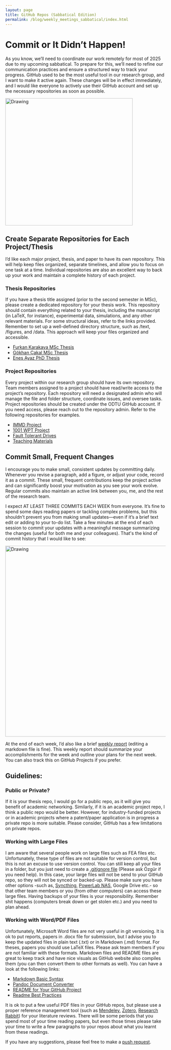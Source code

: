 ```yaml
---
layout: page
title: GitHub Repos (Sabbatical Edition)
permalink: /blog/weekly_meetings_sabbatical/index.html
---
```



# Commit or It Didn’t Happen!

As you know, we’ll need to coordinate our work remotely for most of 2025 due to my upcoming sabbatical. To prepare for this, we’ll need to refine our communication practices and ensure a structured way to track your progress. GitHub used to be the most useful tool in our research group, and I want to make it active again. These changes will be in effect immediately, and I would like everyone to actively use their GitHub account and set up the necessary repositories as soon as possible.


<img src="../images/git_fire.png" alt="Drawing" style="width: 400px;"/>


## Create Separate Repositories for Each Project/Thesis

I’d like each major project, thesis, and paper to have its own repository. This will help keep files organized, separate timelines, and allow you to focus on one task at a time. Individual repositories are also an excellent way to back up your work and maintain a complete history of each project.

### Thesis Repositories

If you have a thesis title assigned (prior to the second semester in MSc), please create a dedicated repository for your thesis work. This repository should contain everything related to your thesis, including the manuscript (in LaTeX, for instance), experimental data, simulations, and any other relevant materials. For some structural ideas, refer to the links provided.
Remember to set up a well-defined directory structure, such as /text, /figures, and /data. This approach will keep your files organized and accessible.

- [Furkan Karakaya MSc Thesis](https://github.com/furkankarakaya/GaN-Studies)
- [Gökhan Çakal MSc Thesis](https://github.com/gkhnckl/Axial-Flux-Permanent-Magnet-Machine-with-Novel-Flat-Winding-Made-of-Conductor-Sheet)
- [Enes Ayaz PhD Thesis](https://github.com/EnesAyaz/KTH)


### Project Repositories

Every project within our research group should have its own repository. Team members assigned to a project should have read/write access to the project’s repository. Each repository will need a designated admin who will manage the file and folder structure, coordinate issues, and oversee tasks. Project repositories should be created under the ODTU GitHub account. If you need access, please reach out to the repository admin. Refer to the following repositories for examples.

- [IMMD Project](https://github.com/odtu/IMMD/)
- [1001 WPT Project](https://github.com/hakanpolat/1kW-SiC-Series-Series-Compansated-Contactless-Slip-Ring-Design)
- [Fault Tolerant Drives](https://github.com/hakansrc/fault_tolerant_drives/)
- [Teaching Materials](https://github.com/mesutto/Teaching-Materials)


## Commit Small, Frequent Changes

I encourage you to make small, consistent updates by committing daily. Whenever you revise a paragraph, add a figure, or adjust your code, record it as a commit. These small, frequent contributions keep the project active and can significantly boost your motivation as you see your work evolve. Regular commits also maintain an active link between you, me, and the rest of the research team.

I expect AT LEAST THREE COMMITS EACH WEEK from everyone. It’s fine to spend some days reading papers or tackling complex problems, but this shouldn’t prevent you from making small updates—even if it’s a brief text edit or adding to your to-do list. Take a few minutes at the end of each session to commit your updates with a meaningful message summarizing the changes (useful for both me and your colleagues). That's the kind of commit history that I would like to see:

<img src="../images/commits.png" alt="Drawing" style="width: 600px;"/>

At the end of each week, I’d also like a brief [weekly report](https://github.com/odtu/IMMD/blob/master/weekly%20plan.md) (editing a markdown file is fine). This weekly report should summarize your accomplishments for the week and outline your plans for the next week. You can also track this on GitHub Projects if you prefer. 


## Guidelines:

### Public or Private?

If it is your thesis repo, I would go for a public repo, as it will give you benefit of academic networking. Similarly, if it is an academic project repo, I think a public repo would be better. However, for industry-funded projects or in academic projects where a patent/paper application is in progress a private repo is more suitable. Please consider, GitHub has a few limitations on private repos.

### Working with Large Files

I am aware that several people work on large files such as FEA files etc. Unfortunately, these type of files are not suitable for version control, but this is not an excuse to use version control.  You can still keep all your files in a folder, but you just need to create a [.gitignore file](https://www.pluralsight.com/resources/blog/guides/how-to-use-gitignore-file) (Please ask Özgür if you need help). In this case, your large files will not be send to your GitHub repo, so they will not be synced or backed-up. Please make sure you have other options -such as, [Syncthing](https://syncthing.net/), [PowerLab NAS](http://144.122.166.92:8080/cgi-bin/), Google Drive etc.- so that other team members or you (from other computers) can access these large files. Having backups of your files is your responsibility.  Remember shit happens (computers break down or  get stolen etc.) and you need to plan ahead.


### Working with Word/PDF Files

Unfortunately, Microsoft Word files are not very useful in git versioning. It is ok to put reports, papers in .docx file for submission, but I advise you to keep the updated files in plain text (.txt) or in Markdown (.md) format. For theses, papers you should use LaTeX files. Please ask team members if you are not familiar with these formats. Markdown files and README files are great to keep track and have nice visuals as GitHub website also compiles them (you can then convert them to other formats as well). You can have a look at the following links:

- [Markdown Basic Syntax](https://www.markdownguide.org/basic-syntax/)
- [Pandoc Document Converter](https://pandoc.org/)
- [README for Your GitHub Project](https://medium.com/@sumudithalanz/the-art-of-crafting-an-effective-readme-for-your-github-project-cf425a8b1580)
- [Readme Best Practices](https://tilburgsciencehub.com/topics/collaborate-share/share-your-work/content-creation/readme-best-practices/)


It is ok to put a few useful PDF files in your GitHub repos, but please use a proper reference management tool (such as [Mendeley](https://www.mendeley.com), [Zotero](https://www.zotero.org/), [Research Rabbit](https://www.researchrabbit.ai/)) for your literature reviews. There will be some periods that you spend most of your time reading papers, but even those times please take your time to write a few paragraphs to your repos about what you learnt from these readings.


If you have any suggestions, please feel free to make a [push request](https://github.com/ozank/ozank.github.io/tree/master/blog).


